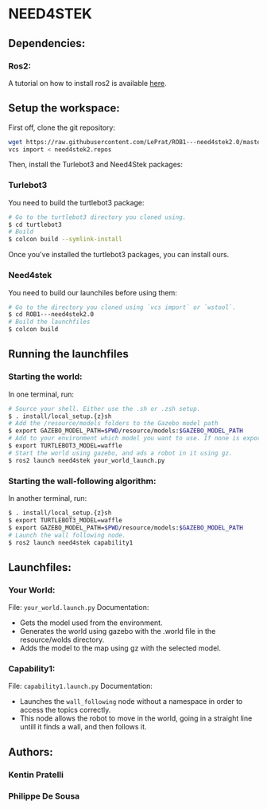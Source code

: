# NEED4STEK

## Dependencies:
### Ros2:
A tutorial on how to install ros2 is available [here](https://index.ros.org/doc/ros2/Installation/Foxy/Linux-Install-Debians/).


## Setup the workspace:
First off, clone the git repository:
```sh
wget https://raw.githubusercontent.com/LePrat/ROB1---need4stek2.0/master/need4stek2.repos
vcs import < need4stek2.repos
```
Then, install the Turlebot3 and Need4Stek packages:
### Turlebot3
You need to build the turtlebot3 package:
```sh
# Go to the turtlebot3 directory you cloned using.
$ cd turtlebot3
# Build 
$ colcon build --symlink-install
```
Once you've installed the turtlebot3 packages, you can install ours.
### Need4stek
You need to build our launchiles before using them:
```sh
# Go to the directory you cloned using `vcs import` or `wstool`.
$ cd ROB1---need4stek2.0
# Build the launchfiles
$ colcon build
```

## Running the launchfiles
### Starting the world:
In one terminal, run:
```sh
# Source your shell. Either use the .sh or .zsh setup.
$ . install/local_setup.{z}sh
# Add the /resource/models folders to the Gazebo model path
$ export GAZEBO_MODEL_PATH=$PWD/resource/models:$GAZEBO_MODEL_PATH	
# Add to your environment which model you want to use. If none is exported, 'burger' will be selected
$ export TURTLEBOT3_MODEL=waffle
# Start the world using gazebo, and ads a robot in it using gz.
$ ros2 launch need4stek your_world_launch.py
```

### Starting the wall-following algorithm:
In another terminal, run:
```sh
$ . install/local_setup.{z}sh
$ export TURTLEBOT3_MODEL=waffle
$ export GAZEBO_MODEL_PATH=$PWD/resource/models:$GAZEBO_MODEL_PATH
# Launch the wall following node.
$ ros2 launch need4stek capability1
```

## Launchfiles:
### Your World:
File: `your_world.launch.py`
Documentation:
- Gets the model used from the environment.
- Generates the world using gazebo with the .world file in the resource/wolds directory.
- Adds the model to the map using gz with the selected model.

### Capability1:
File: `capability1.launch.py`
Documentation:
- Launches the `wall_following` node without a namespace in order to access the topics correctly.
- This node allows the robot to move in the world, going in a straight line untill it finds a wall, and then follows it.

## Authors:
### Kentin Pratelli
### Philippe De Sousa